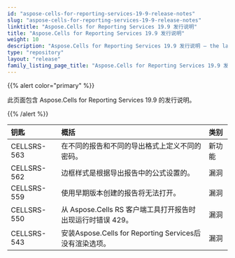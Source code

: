 ```yaml
---
id: "aspose-cells-for-reporting-services-19-9-release-notes"
slug: "aspose-cells-for-reporting-services-19-9-release-notes"
linktitle: "Aspose.Cells for Reporting Services 19.9 发行说明"
title: "Aspose.Cells for Reporting Services 19.9 发行说明"
weight: 10
description: "Aspose.Cells for Reporting Services 19.9 发行说明 – the latest updates and fixes."
type: "repository"
layout: "release"
family_listing_page_title: "Aspose.Cells for Reporting Services 19.9 发行说明"
---
```

{{% alert color="primary" %}} 

此页面包含 Aspose.Cells for Reporting Services 19.9 的发行说明。

{{% /alert %}} 

|**钥匙**|**概括**|**类别**|
|:- |:- |:- |
|CELLSRS-563|在不同的报告和不同的导出格式上定义不同的密码。|新功能|
|CELLSRS-562|边框样式是根据导出报告中的公式设置的。|漏洞|
|CELLSRS-559|使用早期版本创建的报告将无法打开。|漏洞|
|CELLSRS-550|从 Aspose.Cells RS 客户端工具打开报告时出现运行时错误 429。|漏洞|
|CELLSRS-543|安装Aspose.Cells for Reporting Services后没有渲染选项。|漏洞|

